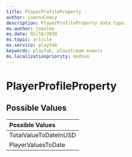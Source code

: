 ```yaml
---
title: PlayerProfileProperty
author: joannaleecy
description: PlayerProfileProperty data type.
ms.author: joanlee
ms.date: 02/19/2019
ms.topic: article
ms.service: playfab
keywords: playfab, playstream events
ms.localizationpriority: medium
---
```


# PlayerProfileProperty

## Possible Values

|Possible Values|
| :--------------------|
|TotalValueToDateInUSD|
|PlayerValuesToDate|
